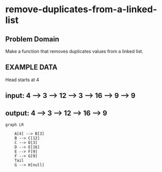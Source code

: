 # remove-duplicates-from-a-linked-list

## Problem Domain

Make a function that removes duplicates values from a linked list.

## EXAMPLE DATA

Head starts at 4

## input: 4 --> 3 --> 12 --> 3 --> 16 --> 9 --> 9

## output: 4 --> 3 --> 12 --> 16 --> 9

```mermaid
graph LR
                
    A[4] --> B[3]
    B --> C[12]
    C --> D[3]
    D --> E[16]
    E --> F[9]
    F --> G[9] 
    Tail
    G --> H[null]
```
